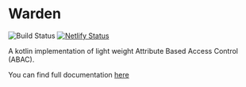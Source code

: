 # Warden

![Build Status](https://travis-ci.org/lgwillmore/warden.svg?branch=master) [![Netlify Status](https://api.netlify.com/api/v1/badges/0d20e576-551e-42be-9e8c-66355d420603/deploy-status)](https://app.netlify.com/sites/warden-kotlin/deploys)

A kotlin implementation of light weight Attribute Based Access Control (ABAC).

You can find full documentation [here](https://warden-kotlin.netlify.com/)
 
